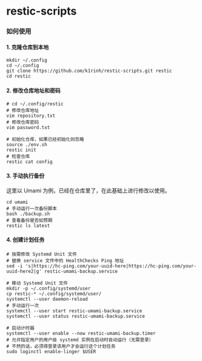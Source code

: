 # restic-scripts

### 如何使用

#### 1. 克隆仓库到本地

```shell
mkdir ~/.config
cd ~/.config
git clone https://github.com/k1rinh/restic-scripts.git restic
cd restic
```

#### 2. 修改仓库地址和密码

```shell
# cd ~/.config/restic
# 修改仓库地址
vim repository.txt
# 修改仓库密码
vim password.txt
```

```shell
# 初始化仓库，如果已经初始化则忽略
source ./env.sh
restic init
# 检查仓库
restic cat config
```

#### 3. 手动执行备份

这里以 Umami 为例，已经在仓库里了，在此基础上进行修改以使用。

```shell
cd umami
# 手动运行一次备份脚本
bash ./backup.sh
# 查看备份是否如预期
restic ls latest
```

#### 4. 创建计划任务

```shell
# 按需修改 Systemd Unit 文件
# 替换 service 文件中的 HealthChecks Ping 地址
sed -i 's|https://hc-ping.com/your-uuid-here|https://hc-ping.com/your-uuid-here2|g' restic-umami-backup.service
```

```shell
# 移动 Systemd Unit 文件
mkdir -p ~/.config/systemd/user
cp restic-* ~/.config/systemd/user/
systemctl --user daemon-reload
# 手动运行一次
systemctl --user start restic-umami-backup.service
systemctl --user status restic-umami-backup.service
```

```shell
# 启动计时器
systemctl --user enable --now restic-umami-backup.timer
# 允许指定用户的用户级 systemd 实例在启动时自动运行（无需登录）
# 不然的话，必须得登录该用户才会运行这个计划任务
sudo loginctl enable-linger $USER
```

